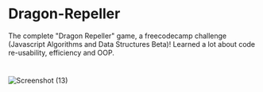 # Dragon-Repeller
The complete "Dragon Repeller" game, a freecodecamp challenge (Javascript Algorithms and Data Structures Beta)!
Learned a lot about code re-usability, efficiency and OOP.

# 
![Screenshot (13)](https://github.com/HayyatHussain/Dragon-Repeller/assets/145599914/7210adc1-6553-4104-84bc-63967167a47c)

